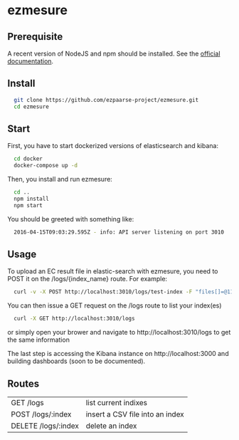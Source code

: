 # ezmesure

## Prerequisite
A recent version of NodeJS and npm should be installed.
See the [official documentation](https://nodejs.org/en/download/package-manager/).

## Install
```bash
  git clone https://github.com/ezpaarse-project/ezmesure.git
  cd ezmesure
```

## Start
First, you have to start dockerized versions of elasticsearch and kibana:
```bash
  cd docker
  docker-compose up -d
```

Then, you install and run ezmesure:
```bash
  cd ..
  npm install
  npm start
```

You should be greeted with something like:
```bash
  2016-04-15T09:03:29.595Z - info: API server listening on port 3010
```

## Usage

To upload an EC result file in elastic-search with ezmesure, you need to POST it on the /logs/{index_name} route. For example:
```bash
  curl -v -X POST http://localhost:3010/logs/test-index -F "files[]=@114ee1d0_2016-03-31_10h53.job-ecs.csv"
```

You can then issue a GET request on the /logs route to list your index(es)
```bash
  curl -X GET http://localhost:3010/logs
```
or simply open your brower and navigate to http://localhost:3010/logs to get the same information

The last step is accessing the Kibana instance on http://localhost:3000 and building dashboards (soon to be documented).

## Routes
<table>
<tbody>
  <tr>
    <td>GET /logs</td>
    <td>list current indixes</td>
  </tr>
  <tr>
    <td>POST /logs/:index</td>
    <td>insert a CSV file into an index</td>
  </tr>
  <tr>
    <td>DELETE /logs/:index</td>
    <td>delete an index</td>
  </tr>
</tbody>
</table>
